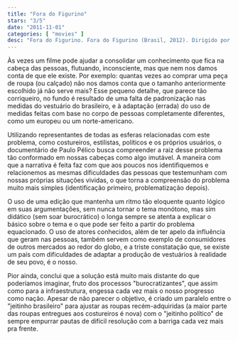 ```yaml
---
title: "Fora do Figurino"
stars: "3/5"
date: "2011-11-01"
categories: [ "movies" ]
desc: "Fora do Figurino. Fora do Figurino (Brasil, 2012). Dirigido por Paulo Pélico. Escrito por Paulo Pélico."
---
```

Às vezes um filme pode ajudar a consolidar um conhecimento que fica na cabeça das pessoas, flutuando, inconsciente, mas que nem nos damos conta de que ele existe. Por exemplo: quantas vezes ao comprar uma peça de roupa (ou calçado) não nos damos conta que o tamanho anteriormente escolhido já não serve mais? Esse pequeno detalhe, que parece tão corriqueiro, no fundo é resultado de uma falta de padronização nas medidas do vestuário do brasileiro, e à adaptação (errada) do uso de medidas feitas com base no corpo de pessoas completamente diferentes, como um europeu ou um norte-americano.

Utilizando representantes de todas as esferas relacionadas com este problema, como costureiros, estilistas, políticos e os próprios usuários, o documentário de Paulo Pélico busca compreender a raiz desse problema tão conformado em nossas cabeças como algo imutável. A maneira com que a narrativa é feita faz com que aos poucos nos identifiquemos e relacionemos as mesmas dificuldades das pessoas que testemunham com nossas próprias situações vividas, o que torna a compreensão do problema muito mais simples (identificação primeiro, problematização depois).

O uso de uma edição que mantenha um ritmo tão eloquente quanto lógico em suas argumentações, sem nunca tornar o tema monótono, mas sim didático (sem soar burocrático) o longa sempre se atenta a explicar o básico sobre o tema e o que pode ser feito a partir do problema equacionado. O uso de atores conhecidos, além de ter apelo da influência que geram nas pessoas, também servem como exemplo de consumidores de outros mercados ao redor do globo, e a triste constatação que, se existe um país com dificuldades de adaptar a produção de vestuários à realidade de seu povo, é o nosso.

Pior ainda, conclui que a solução está muito mais distante do que poderíamos imaginar, fruto dos processos "burocratizantes", que assim como para a infraestrutura, engessa cada vez mais o nosso progresso como nação. Apesar de não parecer o objetivo, é criado um paralelo entre o "jeitinho brasileiro" para ajustar as roupas recém-adquiridas (a maior parte das roupas entregues aos costureiros é nova) com o "jeitinho político" de sempre empurrar pautas de difícil resolução com a barriga cada vez mais pra frente.

